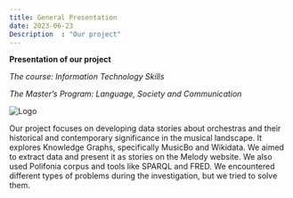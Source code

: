```yaml
---
title: General Presentation
date: 2023-06-23
Description  : "Our project"
---
```


**Presentation of our project**

*The course: Information Technology Skills*

*The Master’s Program: Language, Society and Communication*

![Logo](https://getlogo.net/wp-content/uploads/2020/08/alma-mater-studiorum-universita-di-bologna-logo-vector.png)

Our project focuses on developing data stories about orchestras and their historical and contemporary significance in the musical landscape. It explores Knowledge Graphs, specifically MusicBo and Wikidata. We aimed to extract data and present it as stories on the Melody website. We also used Polifonia corpus and tools like SPARQL and FRED. We encountered different types of problems during the investigation, but we tried to solve them.

